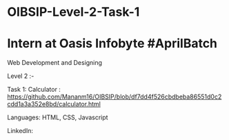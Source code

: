 # OIBSIP-Level-2-Task-1

# Intern at Oasis Infobyte #AprilBatch

Web Development and Designing

Level 2 :- 

Task 1: Calculator : https://github.com/Mananm16/OIBSIP/blob/df7dd4f526cbdbeba86551d0c2cdd1a3a352e8bd/calculator.html

Languages: HTML, CSS, Javascript

LinkedIn: 
